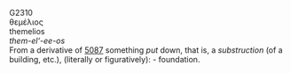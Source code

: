 G2310  
θεμέλιος  
themelios  
*them-el‘-ee-os*  
From a derivative of [5087](g5087) something *put* down, that is, a
*substruction* (of a building, etc.), (literally or figuratively): -
foundation.  
